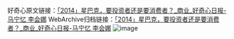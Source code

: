 好奇心原文链接：[「2014」星巴克，要投资者还是要消费者？_商业_好奇心日报-马宁忆 李会娜](https://www.qdaily.com/articles/4766.html)
WebArchive归档链接：[「2014」星巴克，要投资者还是要消费者？_商业_好奇心日报-马宁忆 李会娜](http://web.archive.org/web/20161115110007/http://www.qdaily.com:80/articles/4766.html)
![image](http://ww3.sinaimg.cn/large/007d5XDply1g3w5v12pv4j30u0aiie82)